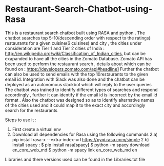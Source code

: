 # Restaurant-Search-Chatbot-using-Rasa

This is a restaurant search chatbot built using RASA and python .
The chatbot searches top 5-10(descending order with respect to the ratings) restaurants for a given cuisine(6 cuisines) and city , the cities under consideration are Tier 1 and Tier 2 cities of India : http://en.wikipedia.org/wiki/Classification_of_Indian_cities, but can be exapanded to have all the cities in the Zomato Database.
Zomato API has been used to perform the restaurant search , details about which can be found on : https://developers.zomato.com/api#headline1
Further the chatbot can also be used to send emails with the top 10restaurants to the given email id.
Integration with Slack was also done and the chatbot can be deployed as an autonomous slackbot which will reply to the user queries
The chatbot was trained to identify different types of searches and respond accordingly , further it can identify if the email id is incorrect by the email id format .
Also the chatbot was designed so as to identify alternative names of the cities used and it could map it to the exact city and accordingly search for the restaurants.



Steps to use it :
1) First create a virtual env 
2) Download all dependencies for Rasa using the following commands
2.a) pip install rasa-x --extra-index-url https://pypi.rasa.com/simple
2.b) Install spacy : $ pip install rasa[spacy]
$ python -m spacy download en_core_web_md
$ python -m spacy link en_core_web_md en

Libraries and there versions used can be found in the Libraries.txt file

